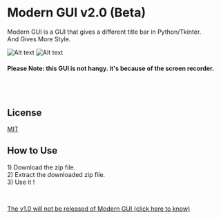 # Modern GUI v2.0 (Beta)

Modern GUI is a GUI that gives a different title bar in Python/Tkinter.  
And Gives More Style.

![Alt text](https://i.ibb.co/RPvw6pz/Modern-GUI-v2-0-Beta.png "Screenshot of Modern GUI v2.0 (Beta)")
![Alt text](https://i.ibb.co/fNbCSNW/Modern-GUI-v2-0-Beta-GIF.gif "GIF of Modern GUI v2.0 (Beta)")
#### Please Note: this GUI is not hangy. it's because of the screen recorder.
<br>
<br>

## License
[MIT](https://github.com/sancho1952007/Modern-GUI-v2.0-Beta-/blob/main/LICENCE.txt)

## How to Use
<p>
1) Download the zip file.<br>
2) Extract the downloaded zip file.<br>
3) Use it !<br>
  </p>
  <br>
  
<a href='https://github.com/sancho1952007/Modern-GUI-v2.0-Beta-/blob/0bedbde37d751de02ef2f87ca18c010844cd3b0f/Extras.txt#L9' target='_blank'>The v1.0 will not be released of Modern GUI (click here to know)</a>
